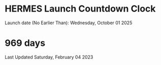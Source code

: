 # HERMES Launch Countdown Clock

Launch date (No Earlier Than): Wednesday, October 01 2025
# 969 days

Last Updated Saturday, February 04 2023